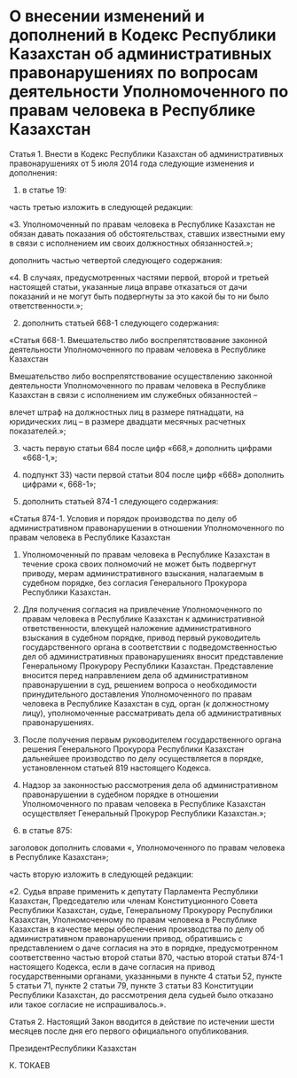 # О внесении изменений и дополнений в Кодекс Республики Казахстан об административных правонарушениях по вопросам деятельности Уполномоченного по правам человека в Республике Казахстан

Статья 1. Внести в Кодекс Республики Казахстан об административных правонарушениях от 5 июля 2014 года следующие изменения и дополнения:

1) в статье 19:

часть третью изложить в следующей редакции:

«3. Уполномоченный по правам человека в Республике Казахстан не обязан давать показания об обстоятельствах, ставших известными ему в связи с исполнением им своих должностных обязанностей.»;

дополнить частью четвертой следующего содержания:

«4. В случаях, предусмотренных частями первой, второй и третьей настоящей статьи, указанные лица вправе отказаться от дачи показаний и не могут быть подвергнуты за это какой бы то ни было ответственности.»;

2) дополнить статьей 668-1 следующего содержания:

«Статья 668-1. Вмешательство либо воспрепятствование законной  деятельности Уполномоченного по правам человека  в Республике Казахстан

Вмешательство либо воспрепятствование осуществлению законной деятельности Уполномоченного по правам человека в Республике Казахстан в связи с исполнением им служебных обязанностей –

влечет штраф на должностных лиц в размере пятнадцати, на юридических лиц – в размере двадцати месячных расчетных показателей.»;

3) часть первую статьи 684 после цифр «668,» дополнить цифрами «668-1,»;

4) подпункт 33) части первой статьи 804 после цифр «668» дополнить цифрами «, 668-1»;

5) дополнить статьей 874-1 следующего содержания:

«Статья 874-1. Условия и порядок производства по делу об административном правонарушении в отношении Уполномоченного по правам человека в Республике Казахстан

1. Уполномоченный по правам человека в Республике Казахстан в течение срока своих полномочий не может быть подвергнут приводу, мерам административного взыскания, налагаемым в судебном порядке, без согласия Генерального Прокурора Республики Казахстан.

2. Для получения согласия на привлечение Уполномоченного по правам человека в Республике Казахстан к административной ответственности, влекущей наложение административного взыскания в судебном порядке, привод первый руководитель государственного органа в соответствии с подведомственностью дел об административных правонарушениях вносит представление Генеральному Прокурору Республики Казахстан. Представление вносится перед направлением дела об административном правонарушении в суд, решением вопроса о необходимости принудительного доставления Уполномоченного по правам человека в Республике Казахстан в суд, орган (к должностному лицу), уполномоченные рассматривать дела об административных правонарушениях.

3. После получения первым руководителем государственного органа решения Генерального Прокурора Республики Казахстан дальнейшее производство по делу осуществляется в порядке, установленном статьей 819 настоящего Кодекса.

4. Надзор за законностью рассмотрения дела об административном правонарушении в судебном порядке в отношении Уполномоченного по правам человека в Республике Казахстан осуществляет Генеральный Прокурор Республики Казахстан.»;

6) в статье 875:

заголовок дополнить словами «, Уполномоченного по правам человека в Республике Казахстан»;

часть вторую изложить в следующей редакции:

«2. Судья вправе применить к депутату Парламента Республики Казахстан, Председателю или членам Конституционного Совета Республики Казахстан, судье, Генеральному Прокурору Республики Казахстан, Уполномоченному по правам человека в Республике Казахстан в качестве меры обеспечения производства по делу об административном правонарушении привод, обратившись с представлением о даче согласия на это в порядке, предусмотренном соответственно частью второй статьи 870, частью второй статьи 874-1 настоящего Кодекса, если в даче согласия на привод государственными органами, указанными в пункте 4 статьи 52, пункте 5 статьи 71, пункте 2 статьи 79, пункте 3 статьи 83 Конституции Республики Казахстан, до рассмотрения дела судьей было отказано или такое согласие не испрашивалось.».

Статья 2. Настоящий Закон вводится в действие по истечении шести месяцев после дня его первого официального опубликования.

ПрезидентРеспублики Казахстан

К. ТОКАЕВ

